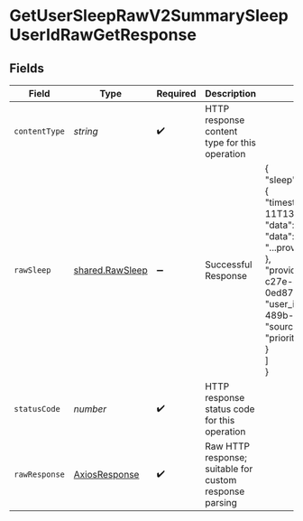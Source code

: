 # GetUserSleepRawV2SummarySleepUserIdRawGetResponse


## Fields

| Field                                                                                                                                                                                                                                                             | Type                                                                                                                                                                                                                                                              | Required                                                                                                                                                                                                                                                          | Description                                                                                                                                                                                                                                                       | Example                                                                                                                                                                                                                                                           |
| ----------------------------------------------------------------------------------------------------------------------------------------------------------------------------------------------------------------------------------------------------------------- | ----------------------------------------------------------------------------------------------------------------------------------------------------------------------------------------------------------------------------------------------------------------- | ----------------------------------------------------------------------------------------------------------------------------------------------------------------------------------------------------------------------------------------------------------------- | ----------------------------------------------------------------------------------------------------------------------------------------------------------------------------------------------------------------------------------------------------------------- | ----------------------------------------------------------------------------------------------------------------------------------------------------------------------------------------------------------------------------------------------------------------- |
| `contentType`                                                                                                                                                                                                                                                     | *string*                                                                                                                                                                                                                                                          | :heavy_check_mark:                                                                                                                                                                                                                                                | HTTP response content type for this operation                                                                                                                                                                                                                     |                                                                                                                                                                                                                                                                   |
| `rawSleep`                                                                                                                                                                                                                                                        | [shared.RawSleep](../../../sdk/models/shared/rawsleep.md)                                                                                                                                                                                                         | :heavy_minus_sign:                                                                                                                                                                                                                                                | Successful Response                                                                                                                                                                                                                                               | {<br/>"sleep": [<br/>{<br/>"timestamp": "2023-10-11T13:26:04.540642+00:00",<br/>"data": {<br/>"data": "...provider_specific_data"<br/>},<br/>"provider_id": "d00f31c3-c27e-470c-91c3-0ed8731a33e1",<br/>"user_id": "2e967708-0079-489b-abf0-4275ef99dbe8",<br/>"source_id": 1,<br/>"priority_id": 1<br/>}<br/>]<br/>} |
| `statusCode`                                                                                                                                                                                                                                                      | *number*                                                                                                                                                                                                                                                          | :heavy_check_mark:                                                                                                                                                                                                                                                | HTTP response status code for this operation                                                                                                                                                                                                                      |                                                                                                                                                                                                                                                                   |
| `rawResponse`                                                                                                                                                                                                                                                     | [AxiosResponse](https://axios-http.com/docs/res_schema)                                                                                                                                                                                                           | :heavy_check_mark:                                                                                                                                                                                                                                                | Raw HTTP response; suitable for custom response parsing                                                                                                                                                                                                           |                                                                                                                                                                                                                                                                   |